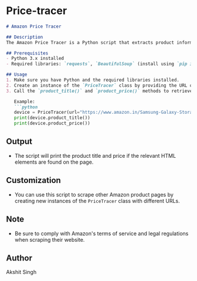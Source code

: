 # Price-tracer

```markdown
# Amazon Price Tracer

## Description
The Amazon Price Tracer is a Python script that extracts product information, including the product title and price, from an Amazon product page. It uses the `requests` library to fetch the page's HTML and `BeautifulSoup` for parsing.

## Prerequisites
- Python 3.x installed
- Required libraries: `requests`, `BeautifulSoup` (install using `pip install requests beautifulsoup4`)

## Usage
1. Make sure you have Python and the required libraries installed.
2. Create an instance of the `PriceTracer` class by providing the URL of the Amazon product page you want to scrape.
3. Call the `product_title()` and `product_price()` methods to retrieve the product title and price, respectively.

   Example:
   ```python
   device = PriceTracer(url="https://www.amazon.in/Samsung-Galaxy-Storage-6000mAh-Battery/dp/B0B4F2TTTS/ref=sr_1_3?crid=3E1HRUFUHK4MM&keywords=phones&qid=1698301879&sprefix=phones%2Caps%2C276&sr=8-3")
   print(device.product_title())
   print(device.product_price())
   ```

## Output
- The script will print the product title and price if the relevant HTML elements are found on the page.

## Customization
- You can use this script to scrape other Amazon product pages by creating new instances of the `PriceTracer` class with different URLs.

## Note
- Be sure to comply with Amazon's terms of service and legal regulations when scraping their website.

## Author
Akshit Singh
